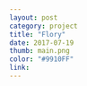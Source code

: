 ```yaml
---
layout: post
category: project
title: "Flory"
date: 2017-07-19
thumb: main.png
color: "#9910FF"
link: 
---
```

